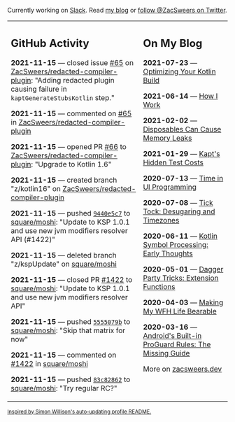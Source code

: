 Currently working on [Slack](https://slack.com/). Read [my blog](https://zacsweers.dev/) or [follow @ZacSweers on Twitter](https://twitter.com/ZacSweers).

<table><tr><td valign="top" width="60%">

## GitHub Activity
<!-- githubActivity starts -->
**2021-11-15** — closed issue [#65](https://api.github.com/repos/ZacSweers/redacted-compiler-plugin/issues/65) on [ZacSweers/redacted-compiler-plugin](https://api.github.com/repos/ZacSweers/redacted-compiler-plugin): "Adding redacted plugin causing failure in `kaptGenerateStubsKotlin` step."

**2021-11-15** — commented on [#65](https://github.com/ZacSweers/redacted-compiler-plugin/issues/65#issuecomment-969326247) in [ZacSweers/redacted-compiler-plugin](https://api.github.com/repos/ZacSweers/redacted-compiler-plugin)

**2021-11-15** — opened PR [#66](https://api.github.com/repos/ZacSweers/redacted-compiler-plugin/pulls/66) to [ZacSweers/redacted-compiler-plugin](https://api.github.com/repos/ZacSweers/redacted-compiler-plugin): "Upgrade to Kotlin 1.6"

**2021-11-15** — created branch "z/kotlin16" on [ZacSweers/redacted-compiler-plugin](https://api.github.com/repos/ZacSweers/redacted-compiler-plugin)

**2021-11-15** — pushed [`9440e5c7`](https://github.com/square/moshi/commit/9440e5c7d0b72eea05d8c5c2868f3dbf6377d129) to [square/moshi](https://api.github.com/repos/square/moshi): "Update to KSP 1.0.1 and use new jvm modifiers resolver API (#1422)"

**2021-11-15** — deleted branch "z/kspUpdate" on [square/moshi](https://api.github.com/repos/square/moshi)

**2021-11-15** — closed PR [#1422](https://api.github.com/repos/square/moshi/pulls/1422) to [square/moshi](https://api.github.com/repos/square/moshi): "Update to KSP 1.0.1 and use new jvm modifiers resolver API"

**2021-11-15** — pushed [`5555079b`](https://github.com/square/moshi/commit/5555079b4158f74762ee036c7266ebc531a16a85) to [square/moshi](https://api.github.com/repos/square/moshi): "Skip that matrix for now"

**2021-11-15** — commented on [#1422](https://github.com/square/moshi/pull/1422#issuecomment-969072624) in [square/moshi](https://api.github.com/repos/square/moshi)

**2021-11-15** — pushed [`83c82862`](https://github.com/square/moshi/commit/83c82862170cc38e732a443bbfdc683b114d0776) to [square/moshi](https://api.github.com/repos/square/moshi): "Try regular RC?"
<!-- githubActivity ends -->
</td><td valign="top" width="40%">

## On My Blog
<!-- blog starts -->
**2021-07-23** — [Optimizing Your Kotlin Build](https://www.zacsweers.dev/optimizing-your-kotlin-build/)

**2021-06-14** — [How I Work](https://www.zacsweers.dev/how-i-work/)

**2021-02-02** — [Disposables Can Cause Memory Leaks](https://www.zacsweers.dev/disposables-can-cause-memory-leaks/)

**2021-01-29** — [Kapt's Hidden Test Costs](https://www.zacsweers.dev/kapts-hidden-test-costs/)

**2020-07-13** — [Time in UI Programming](https://www.zacsweers.dev/time-in-ui/)

**2020-07-08** — [Tick Tock: Desugaring and Timezones](https://www.zacsweers.dev/ticktock-desugaring-timezones/)

**2020-06-11** — [Kotlin Symbol Processing: Early Thoughts](https://www.zacsweers.dev/kotlin-symbol-processor-early-thoughts/)

**2020-05-01** — [Dagger Party Tricks: Extension Functions](https://www.zacsweers.dev/dagger-party-tricks-extension-functions/)

**2020-04-03** — [Making My WFH Life Bearable](https://www.zacsweers.dev/making-wfh-life-bearable/)

**2020-03-16** — [Android's Built-in ProGuard Rules: The Missing Guide](https://www.zacsweers.dev/android-proguard-rules/)
<!-- blog ends -->
More on [zacsweers.dev](https://zacsweers.dev/)
</td></tr></table>

<sub><a href="https://simonwillison.net/2020/Jul/10/self-updating-profile-readme/">Inspired by Simon Willison's auto-updating profile README.</a></sub>